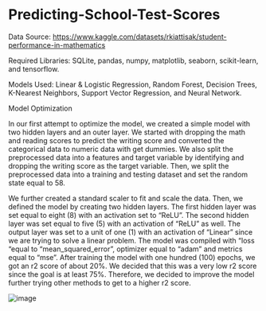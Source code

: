 # Predicting-School-Test-Scores

Data Source: https://www.kaggle.com/datasets/rkiattisak/student-performance-in-mathematics

Required Libraries: SQLite, pandas, numpy, matplotlib, seaborn, scikit-learn, and tensorflow.

Models Used: Linear & Logistic Regression, Random Forest, Decision Trees, K-Nearest Neighbors, Support Vector Regression, and Neural Network.


Model Optimization

In our first attempt to optimize the model, we created a simple model with two hidden layers and an outer layer. We started with dropping the math and reading scores to predict the writing score and converted the categorical data to numeric data with get dummies. We also split the preprocessed data into a features and target variable by identifying and dropping the writing score as the target variable. Then, we split the preprocessed data into a training and testing dataset and set the random state equal to 58. 

We further created a standard scaler to fit and scale the data. Then, we defined the model by creating two hidden layers. The first hidden layer was set equal to eight (8) with an activation set to “ReLU”. The second hidden layer was set equal to five (5) with an activation of “ReLU” as well. The output layer was set to a unit of one (1) with an activation of “Linear” since we are trying to solve a linear problem. The model was compiled with “loss “equal to “mean_squared_error”, optimizer equal to “adam” and metrics equal to “mse”. After training the model with one hundred (100) epochs, we got an r2 score of about 20%. We decided that this was a very low r2 score since the goal is at least 75%. Therefore, we decided to improve the model further trying other methods to get to a higher r2 score. 







![image](https://github.com/DanielPapp3/Predicting-School-Test-Scores/assets/68156846/45436a6e-2000-4818-b43f-41f0f8b70dce)

